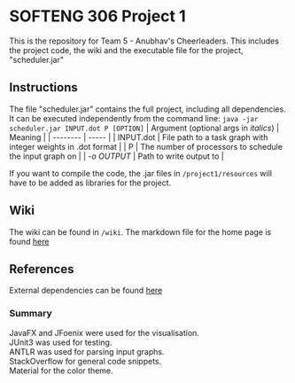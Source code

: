 # SOFTENG 306 Project 1

This is the repository for Team 5 - Anubhav's Cheerleaders. This includes the project code, the wiki and the executable file for the project, "scheduler.jar"

## Instructions

The file "scheduler.jar" contains the full project, including all dependencies. It can be executed independently from the command line:
`java -jar scheduler.jar INPUT.dot P [OPTION]`
| Argument (optional args in _italics_) | Meaning |
| -------- | ----- |
| INPUT.dot | File path to a task graph with integer weights in .dot format |
| P | The number of processors to schedule the input graph on |
| _-o OUTPUT_ | Path to write output to |

If you want to compile the code, the .jar files in `/project1/resources` will have to be added as libraries for the project.

## Wiki

The wiki can be found in `/wiki`. The markdown file for the home page is found [here](wiki/README.md)


## References

External dependencies can be found [here](wiki/References.md)

### Summary
JavaFX and JFoenix were used for the visualisation.  
JUnit3 was used for testing.  
ANTLR was used for parsing input graphs.  
StackOverflow for general code snippets.  
Material for the color theme.  


